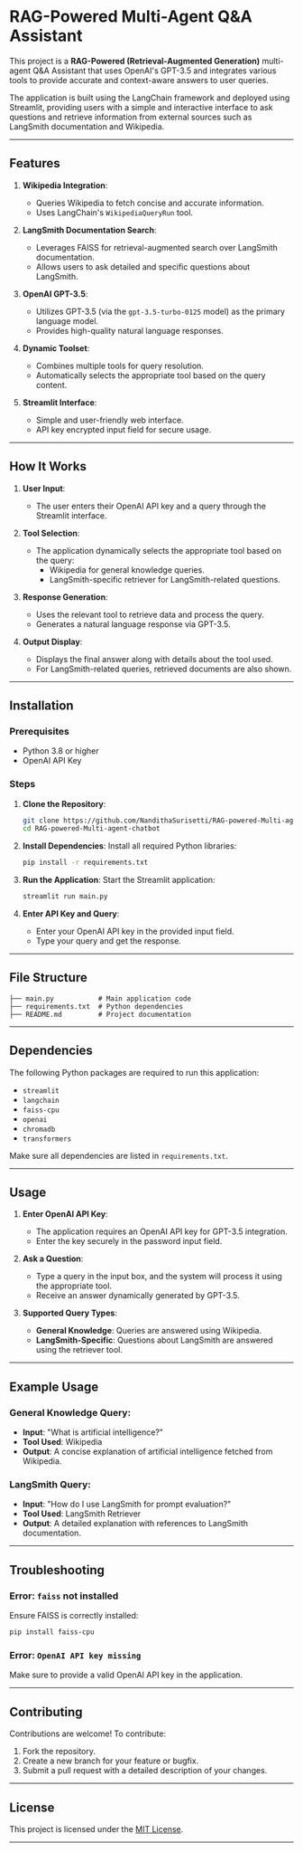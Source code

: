 # RAG-Powered Multi-Agent Q&A Assistant

This project is a **RAG-Powered (Retrieval-Augmented Generation)** multi-agent Q&A Assistant that uses OpenAI's GPT-3.5 and integrates various tools to provide accurate and context-aware answers to user queries.

The application is built using the LangChain framework and deployed using Streamlit, providing users with a simple and interactive interface to ask questions and retrieve information from external sources such as LangSmith documentation and Wikipedia.

---

## Features

1. **Wikipedia Integration**:
   - Queries Wikipedia to fetch concise and accurate information.
   - Uses LangChain's `WikipediaQueryRun` tool.

2. **LangSmith Documentation Search**:
   - Leverages FAISS for retrieval-augmented search over LangSmith documentation.
   - Allows users to ask detailed and specific questions about LangSmith.

3. **OpenAI GPT-3.5**:
   - Utilizes GPT-3.5 (via the `gpt-3.5-turbo-0125` model) as the primary language model.
   - Provides high-quality natural language responses.

4. **Dynamic Toolset**:
   - Combines multiple tools for query resolution.
   - Automatically selects the appropriate tool based on the query content.

5. **Streamlit Interface**:
   - Simple and user-friendly web interface.
   - API key encrypted input field for secure usage.

---

## How It Works

1. **User Input**:
   - The user enters their OpenAI API key and a query through the Streamlit interface.

2. **Tool Selection**:
   - The application dynamically selects the appropriate tool based on the query:
     - Wikipedia for general knowledge queries.
     - LangSmith-specific retriever for LangSmith-related questions.

3. **Response Generation**:
   - Uses the relevant tool to retrieve data and process the query.
   - Generates a natural language response via GPT-3.5.

4. **Output Display**:
   - Displays the final answer along with details about the tool used.
   - For LangSmith-related queries, retrieved documents are also shown.

---

## Installation

### Prerequisites
- Python 3.8 or higher
- OpenAI API Key

### Steps

1. **Clone the Repository**:
   ```bash
   git clone https://github.com/NandithaSurisetti/RAG-powered-Multi-agent-chatbot.git
   cd RAG-powered-Multi-agent-chatbot
   ```

2. **Install Dependencies**:
   Install all required Python libraries:
   ```bash
   pip install -r requirements.txt
   ```

3. **Run the Application**:
   Start the Streamlit application:
   ```bash
   streamlit run main.py
   ```

4. **Enter API Key and Query**:
   - Enter your OpenAI API key in the provided input field.
   - Type your query and get the response.

---

## File Structure

```
├── main.py           # Main application code
├── requirements.txt  # Python dependencies
├── README.md         # Project documentation
```

---

## Dependencies

The following Python packages are required to run this application:

- `streamlit`
- `langchain`
- `faiss-cpu`
- `openai`
- `chromadb`
- `transformers`

Make sure all dependencies are listed in `requirements.txt`.

---

## Usage

1. **Enter OpenAI API Key**:
   - The application requires an OpenAI API key for GPT-3.5 integration.
   - Enter the key securely in the password input field.

2. **Ask a Question**:
   - Type a query in the input box, and the system will process it using the appropriate tool.
   - Receive an answer dynamically generated by GPT-3.5.

3. **Supported Query Types**:
   - **General Knowledge**: Queries are answered using Wikipedia.
   - **LangSmith-Specific**: Questions about LangSmith are answered using the retriever tool.

---

## Example Usage

### General Knowledge Query:
- **Input**: "What is artificial intelligence?"
- **Tool Used**: Wikipedia
- **Output**: A concise explanation of artificial intelligence fetched from Wikipedia.

### LangSmith Query:
- **Input**: "How do I use LangSmith for prompt evaluation?"
- **Tool Used**: LangSmith Retriever
- **Output**: A detailed explanation with references to LangSmith documentation.

---

## Troubleshooting

### Error: `faiss` not installed
Ensure FAISS is correctly installed:
```bash
pip install faiss-cpu
```

### Error: `OpenAI API key missing`
Make sure to provide a valid OpenAI API key in the application.

---

## Contributing

Contributions are welcome! To contribute:
1. Fork the repository.
2. Create a new branch for your feature or bugfix.
3. Submit a pull request with a detailed description of your changes.

---

## License

This project is licensed under the [MIT License](LICENSE).

---
